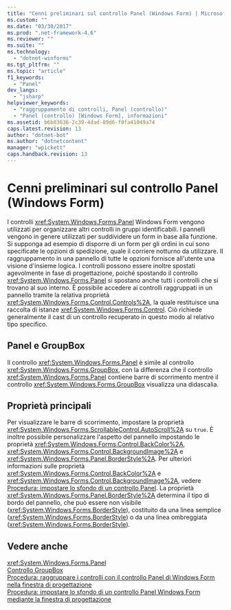 ```yaml
---
title: "Cenni preliminari sul controllo Panel (Windows Form) | Microsoft Docs"
ms.custom: ""
ms.date: "03/30/2017"
ms.prod: ".net-framework-4.6"
ms.reviewer: ""
ms.suite: ""
ms.technology: 
  - "dotnet-winforms"
ms.tgt_pltfrm: ""
ms.topic: "article"
f1_keywords: 
  - "Panel"
dev_langs: 
  - "jsharp"
helpviewer_keywords: 
  - "raggruppamento di controlli, Panel (controllo)"
  - "Panel (controllo) [Windows Form], informazioni"
ms.assetid: b6b83636-2c39-4dad-89d6-f0fa41049a74
caps.latest.revision: 13
author: "dotnet-bot"
ms.author: "dotnetcontent"
manager: "wpickett"
caps.handback.revision: 13
---
```

# Cenni preliminari sul controllo Panel (Windows Form)
I controlli <xref:System.Windows.Forms.Panel> Windows Form vengono utilizzati per organizzare altri controlli in gruppi identificabili.  I pannelli vengono in genere utilizzati per suddividere un form in base alla funzione.  Si supponga ad esempio di disporre di un form per gli ordini in cui sono specificate le opzioni di spedizione, quale il corriere notturno da utilizzare.  Il raggruppamento in una pannello di tutte le opzioni fornisce all'utente una visione d'insieme logica.  I controlli possono essere inoltre spostati agevolmente in fase di progettazione, poiché spostando il controllo <xref:System.Windows.Forms.Panel> si spostano anche tutti i controlli che si trovano al suo interno.  È possibile accedere ai controlli raggruppati in un pannello tramite la relativa proprietà <xref:System.Windows.Forms.Control.Controls%2A>,  la quale restituisce una raccolta di istanze <xref:System.Windows.Forms.Control>. Ciò richiede generalmente il cast di un controllo recuperato in questo modo al relativo tipo specifico.  
  
## Panel e GroupBox  
 Il controllo <xref:System.Windows.Forms.Panel> è simile al controllo <xref:System.Windows.Forms.GroupBox>, con la differenza che il controllo <xref:System.Windows.Forms.Panel> contiene barre di scorrimento mentre il controllo <xref:System.Windows.Forms.GroupBox> visualizza una didascalia.  
  
## Proprietà principali  
 Per visualizzare le barre di scorrimento, impostare la proprietà <xref:System.Windows.Forms.ScrollableControl.AutoScroll%2A> su `true`.  È inoltre possibile personalizzare l'aspetto del pannello impostando le proprietà <xref:System.Windows.Forms.Control.BackColor%2A>, <xref:System.Windows.Forms.Control.BackgroundImage%2A> e <xref:System.Windows.Forms.Panel.BorderStyle%2A>.  Per ulteriori informazioni sulle proprietà <xref:System.Windows.Forms.Control.BackColor%2A> e <xref:System.Windows.Forms.Control.BackgroundImage%2A>, vedere [Procedura: impostare lo sfondo di un controllo Panel](../../../../docs/framework/winforms/controls/how-to-set-the-background-of-a-windows-forms-panel.md).  La proprietà <xref:System.Windows.Forms.Panel.BorderStyle%2A> determina il tipo di bordo del pannello, che può essere non visibile \(<xref:System.Windows.Forms.BorderStyle>\), costituito da una linea semplice \(<xref:System.Windows.Forms.BorderStyle>\) o da una linea ombreggiata \(<xref:System.Windows.Forms.BorderStyle>\).  
  
## Vedere anche  
 <xref:System.Windows.Forms.Panel>   
 [Controllo GroupBox](../../../../docs/framework/winforms/controls/groupbox-control-windows-forms.md)   
 [Procedura: raggruppare i controlli con il controllo Panel di Windows Form nella finestra di progettazione](../../../../docs/framework/winforms/controls/group-controls-with-wf-panel-control-using-the-designer.md)   
 [Procedura: impostare lo sfondo di un controllo Panel Windows Form mediante la finestra di progettazione](../../../../docs/framework/winforms/controls/how-to-set-the-background-of-a-windows-forms-panel-using-the-designer.md)
